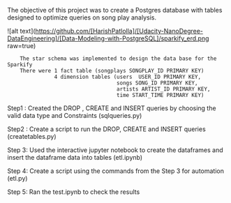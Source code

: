 The objective of this project was to create a Postgres database with tables designed to optimize queries 
on song play analysis.


![alt text](https://github.com/[HarishPatlolla]/[Udacity-NanoDegree-DataEngineering]/[Data-Modeling-with-PostgreSQL]/sparkify_erd.png
raw=true)

        The star schema was implemented to design the data base for the Sparkify
        There were 1 fact table (songplays SONGPLAY_ID PRIMARY KEY) 
                   4 dimension tables (users  USER_ID PRIMARY KEY, 
                                       songs SONG_ID PRIMARY KEY, 
                                       artists ARTIST_ID PRIMARY KEY, 
                                       time START_TIME PRIMARY KEY)


Step1 : Created the DROP , CREATE and INSERT queries by choosing the valid data type and Constraints (sqlqueries.py)

Step2 : Create a script to run the DROP, CREATE and INSERT queries (createtables.py)

Step 3: Used the interactive jupyter notebook to create the dataframes and insert the dataframe data into tables (etl.ipynb)

Step 4: Create a script using the commands from the Step 3 for automation (etl.py)

Step 5: Ran the test.ipynb to check the results
